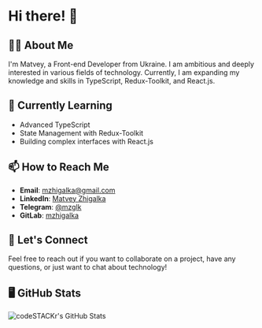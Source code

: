 # Hi there! 👋  
 
## 👨‍💻 About Me 

I'm Matvey, a Front-end Developer from Ukraine. I am ambitious and deeply interested in various fields of technology. Currently, I am expanding my knowledge and skills in TypeScript, Redux-Toolkit, and React.js.
 

## 🌱 Currently Learning 

- Advanced TypeScript
- State Management with Redux-Toolkit
- Building complex interfaces with React.js

## 📫 How to Reach Me  

- **Email**: [mzhigalka@gmail.com](mailto:mzhigalka@gmail.com) 
- **LinkedIn**: [Matvey Zhigalka](https://www.linkedin.com/in/%D0%BC%D0%B0%D1%82%D0%B2%D1%96%D0%B9-%D0%B6%D0%B8%D0%B3%D0%B0%D0%BB%D0%BA%D0%B0-83b847299/) 
- **Telegram**: [@mzglk](https://t.me/mzglk) 
- **GitLab**: [mzhigalka](https://gitlab.com/mzhigalka) 
 

## 💬 Let's Connect  

Feel free to reach out if you want to collaborate on a project, have any questions, or just want to chat about technology! 

## 🖥️ GitHub Stats 
 
<img align="left" alt="codeSTACKr's GitHub Stats" src="https://github-readme-stats.vercel.app/api/top-langs?username=mzhigalka&locale=en&hide_title=false&layout=compact&card_width=320&langs_count=5&theme=github_dark&hide_border=false&border_color=58A6FF" />
